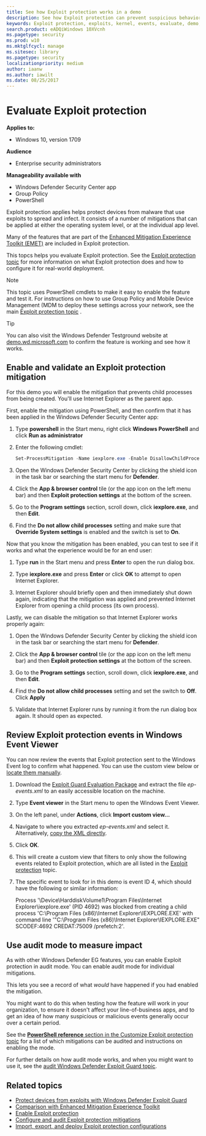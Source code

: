 ```yaml
---
title: See how Exploit protection works in a demo
description: See how Exploit protection can prevent suspicious behaviors from occurring on specific apps.
keywords: Exploit protection, exploits, kernel, events, evaluate, demo, try, mitigiation
search.product: eADQiWindows 10XVcnh
ms.pagetype: security
ms.prod: w10
ms.mktglfcycl: manage
ms.sitesec: library
ms.pagetype: security
localizationpriority: medium
author: iaanw
ms.author: iawilt
ms.date: 08/25/2017
---
```




# Evaluate Exploit protection

**Applies to:**

- Windows 10, version 1709



**Audience**

- Enterprise security administrators


**Manageability available with**

- Windows Defender Security Center app
- Group Policy
- PowerShell


Exploit protection applies helps protect devices from malware that use exploits to spread and infect. It consists of a number of mitigations that can be applied at either the operating system level, or at the individual app level.

Many of the features that are part of the [Enhanced Mitigation Experience Toolkit (EMET)](https://technet.microsoft.com/en-us/security/jj653751) are included in Exploit protection. 

This topcs helps you evaluate Exploit protection. See the [Exploit protection topic](exploit-protection-exploit-guard.md) for more information on what Exploit protection does and how to configure it for real-world deployment.

>[!NOTE]
>This topic uses PowerShell cmdlets to make it easy to enable the feature and test it. 
>For instructions on how to use Group Policy and Mobile Device Management (MDM to deploy these settings across your network, see the main [Exploit protection topic](exploit-protection-exploit-guard.md) .

>[!TIP]
>You can also visit the Windows Defender Testground website at [demo.wd.microsoft.com](https://demo.wd.microsoft.com?ocid=cx-wddocs-testground) to confirm the feature is working and see how it works.

## Enable and validate an Exploit protection mitigation

For this demo you will enable the mitigation that prevents child processes from being created. You'll use Internet Explorer as the parent app.

First, enable the mitigation using PowerShell, and then confirm that it has been applied in the Windows Defender Security Center app:

1. Type **powershell** in the Start menu, right click **Windows PowerShell** and click **Run as administrator**

2. Enter the following cmdlet:

    ```PowerShell
    Set-ProcessMitigation -Name iexplore.exe -Enable DisallowChildProcessCreation
    ```

1. Open the Windows Defender Security Center by clicking the shield icon in the task bar or searching the start menu for **Defender**.

2. Click the **App & browser control** tile (or the app icon on the left menu bar) and then **Exploit protection settings** at the bottom of the screen.

3.	Go to the **Program settings** section, scroll down, click **iexplore.exe**, and then **Edit**.

4. Find the **Do not allow child processes** setting and make sure that **Override System settings** is enabled and the switch is set to **On**.

Now that you know the mitigation has been enabled, you can test to see if it works and what the experience would be for an end user:

1. Type **run** in the Start menu and press **Enter** to open the run dialog box.

2. Type **iexplore.exe** and press **Enter** or click **OK** to attempt to open Internet Explorer.

3. Internet Explorer should briefly open and then immediately shut down again, indicating that the mitigation was applied and prevented Internet Explorer from opening a child process (its own process).

Lastly, we can disable the mitigation so that Internet Explorer works properly again:

1. Open the Windows Defender Security Center by clicking the shield icon in the task bar or searching the start menu for **Defender**.

2. Click the **App & browser control** tile (or the app icon on the left menu bar) and then **Exploit protection settings** at the bottom of the screen.

3.	Go to the **Program settings** section, scroll down, click **iexplore.exe**, and then **Edit**.

4. Find the **Do not allow child processes** setting and set the switch to **Off**. Click **Apply**

5. Validate that Internet Explorer runs by running it from the run dialog box again. It should open as expected.


## Review Exploit protection events in Windows Event Viewer

You can now review the events that Exploit protection sent to the Windows Event log to confirm what happened. You can use the custom view below or [locate them manually](event-views-exploit-guard.md#list-of-all-windows-defender-exploit-guard-events).

1. Download the [Exploit Guard Evaluation Package](https://aka.ms/mp7z2w) and extract the file *ep-events.xml* to an easily accessible location on the machine.

2. Type **Event viewer** in the Start menu to open the Windows Event Viewer.

3. On the left panel, under **Actions**, click **Import custom view...**

4. Navigate to where you extracted *ep-events.xml* and select it. Alternatively, [copy the XML directly](event-views-exploit-guard.md).

4. Click **OK**.

5. This will create a custom view that filters to only show the following events related to Exploit protection, which are all listed in the [Exploit protection](exploit-protection-exploit-guard.md) topic.

6. The specific event to look for in this demo is event ID 4, which should have the following or similar information:

    Process '\Device\HarddiskVolume1\Program Files\Internet Explorer\iexplore.exe' (PID 4692) was blocked from creating a child process 'C:\Program Files (x86)\Internet Explorer\IEXPLORE.EXE' with command line '"C:\Program Files (x86)\Internet Explorer\IEXPLORE.EXE" SCODEF:4692 CREDAT:75009 /prefetch:2'. 


## Use audit mode to measure impact

As with other Windows Defender EG features, you can enable Exploit protection in audit mode. You can enable audit mode for individual mitigations.

This lets you see a record of what *would* have happened if you had enabled the mitigation.

You might want to do this when testing how the feature will work in your organization, to ensure it doesn't affect your line-of-business apps, and to get an idea of how many suspicious or malicious events generally occur over a certain period.

See the [**PowerShell reference** section in the Customize Exploit protection topic](customize-exploit-protection.md#powershell-reference) for a list of which mitigations can be audited and instructions on enabling the mode.

For further details on how audit mode works, and when you might want to use it, see the [audit Windows Defender Exploit Guard topic](audit-windows-defender-exploit-guard.md).



## Related topics
- [Protect devices from exploits with Windows Defender Exploit Guard](exploit-protection-exploit-guard.md)
- [Comparison with Enhanced Mitigation Experience Toolkit](emet-exploit-protection-exploit-guard.md)
- [Enable Exploit protection](enable-exploit-protection.md)
- [Configure and audit Exploit protection mitigations](customize-exploit-protection.md)
- [Import, export, and deploy Exploit protection configurations](import-export-exploit-protection-emet-xml.md)
